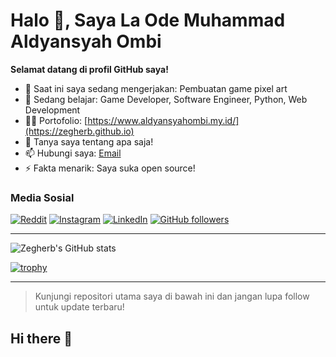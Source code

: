 # Halo 👋, Saya La Ode Muhammad Aldyansyah Ombi

**Selamat datang di profil GitHub saya!**

- 🔭 Saat ini saya sedang mengerjakan: Pembuatan game pixel art
- 🌱 Sedang belajar: Game Developer, Software Engineer, Python, Web Development
- 👨‍💻 Portofolio: [https://www.aldyansyahombi.my.id/](https://zegherb.github.io)
- 💬 Tanya saya tentang apa saja!
- 📫 Hubungi saya: [Email](mailto:aldyansyahombi@email.com)
- ⚡ Fakta menarik: Saya suka open source!

### Media Sosial

[![Reddit](https://img.shields.io/badge/Reddit-orange?logo=reddit)](https://www.reddit.com/user/WolverineInfinite670)
[![Instagram](https://img.shields.io/badge/Instagram-E4405F?logo=instagram&logoColor=white)](https://instagram.com/aldiansyahombi)
[![LinkedIn](https://img.shields.io/badge/LinkedIn-blue?logo=linkedin)](https://linkedin.com/in/aldyansyah-ombi-31207b323)
[![GitHub followers](https://img.shields.io/github/followers/zegherb?label=Follow&style=social)](https://github.com/zegherb)

---

![Zegherb's GitHub stats](https://github-readme-stats.vercel.app/api?username=zegherb&show_icons=true&theme=radical)

[![trophy](https://github-profile-trophy.vercel.app/?username=zegherb&theme=onedark)](https://github.com/ryo-ma/github-profile-trophy)

---

> Kunjungi repositori utama saya di bawah ini dan jangan lupa follow untuk update terbaru!
## Hi there 👋
